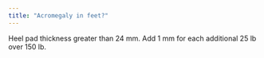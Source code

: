 ```yaml
---
title: "Acromegaly in feet?"
---
```

Heel pad thickness greater than 24 mm. Add 1 mm for each additional 25 lb over 150 lb.

